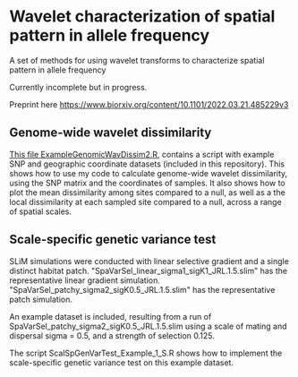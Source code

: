# Wavelet characterization of spatial pattern in allele frequency
A set of methods for using wavelet transforms to characterize spatial pattern in allele frequency

Currently incomplete but in progress.

Preprint here
https://www.biorxiv.org/content/10.1101/2022.03.21.485229v3




## Genome-wide wavelet dissimilarity
[This file ExampleGenomicWavDissim2.R](https://github.com/jesserlasky/WaveletSpatialGenetic/blob/main/ExampleGenomicWavDissim2.R), contains a script with example SNP and geographic coordinate datasets (included in this repository).
This shows how to use my code to calculate genome-wide wavelet dissimilarity, using the SNP matrix and the coordinates of samples. It also shows how to plot the mean dissimilarity among sites compared to a null, as well as a the local dissimilarity at each sampled site compared to a null, across a range of spatial scales.

## Scale-specific genetic variance test
SLiM simulations were conducted with linear selective gradient and a single distinct habitat patch. "SpaVarSel_linear_sigma1_sigK1_JRL.1.5.slim" has the representative linear gradient simulation. "SpaVarSel_patchy_sigma2_sigK0.5_JRL.1.5.slim" has the representative patch simulation.

An example dataset is included, resulting from a run of SpaVarSel_patchy_sigma2_sigK0.5_JRL.1.5.slim using a scale of mating and dispersal sigma = 0.5, and a strength of selection 0.125.

The script ScalSpGenVarTest_Example_1_S.R shows how to implement the scale-specific genetic variance test on this example dataset.
